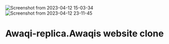 ![Screenshot from 2023-04-12 15-03-34](https://user-images.githubusercontent.com/129397569/235630252-7a402650-b933-47f7-94c4-155cb392b64e.png)
![Screenshot from 2023-04-12 23-11-45](https://user-images.githubusercontent.com/129397569/235630265-ab075f58-5ded-403b-bd5e-9ee504efe95c.png)
# Awaqi-replica.Awaqis website clone
